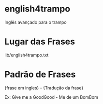 # english4trampo

Inglês avançado para o trampo

# Lugar das Frases

lib/english4trampo.txt

# Padrão de Frases

{frase em ingles} - {Tradução da frase}

Ex: Give me a GoodGood - Me de um BomBom
